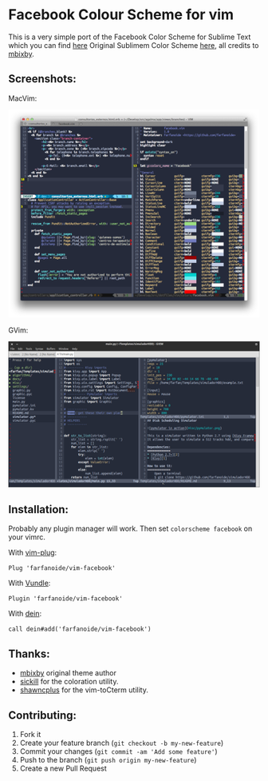 Facebook Colour Scheme for vim
==============================

This is a very simple port of the Facebook Color Scheme for Sublime Text which
you can find [here][] Original Sublimem Color Scheme [here][], all credits to
[mbixby][].

Screenshots:
------------

MacVim:

![fcs-macvim](screenshots/macvim.png)

GVim:

![fcs-gvim](screenshots/gvim-elementaryos.png)

Installation:
-------------

Probably any plugin manager will work. Then set `colorscheme facebook` on your
vimrc.

With [vim-plug][vim-plug]:

```vim
Plug 'farfanoide/vim-facebook'
```

With [Vundle][vundle]:

```vim
Plugin 'farfanoide/vim-facebook'
```

With [dein][dein]:

```vim
call dein#add('farfanoide/vim-facebook')
```


Thanks:
-------

- [mbixby][] original theme author
- [sickill][] for the coloration utility.
- [shawncplus][] for the vim-toCterm utility.

Contributing:
--------------

1. Fork it
2. Create your feature branch (`git checkout -b my-new-feature`)
3. Commit your changes (`git commit -am 'Add some feature'`)
4. Push to the branch (`git push origin my-new-feature`)
5. Create a new Pull Request

<!-- links -->
[mbixby]: https://github.com/mbixby
[here]: https://github.com/mbixby/facebook-color-scheme
[sickill]: https://github.com/sickill/coloration
[shawncplus]: http://github.com/shawncplus/Vim-toCterm
[vim-plug]: https://github.com/junegunn/vim-plug
[vundle]: https://github.com/VundleVim/Vundle.vim
[dein]: https://github.com/Shougo/dein.vim
